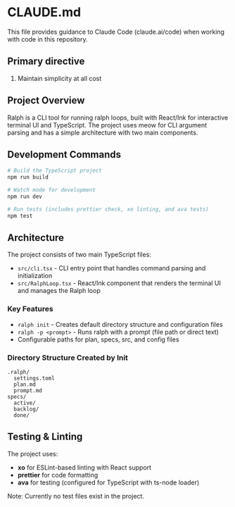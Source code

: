 # CLAUDE.md

This file provides guidance to Claude Code (claude.ai/code) when working with code in this repository.

## Primary directive

1. Maintain simplicity at all cost

## Project Overview

Ralph is a CLI tool for running ralph loops, built with React/Ink for interactive terminal UI and TypeScript. The project uses meow for CLI argument parsing and has a simple architecture with two main components.

## Development Commands

```bash
# Build the TypeScript project
npm run build

# Watch mode for development
npm run dev

# Run tests (includes prettier check, xo linting, and ava tests)
npm test
```

## Architecture

The project consists of two main TypeScript files:

- `src/cli.tsx` - CLI entry point that handles command parsing and initialization
- `src/RalphLoop.tsx` - React/Ink component that renders the terminal UI and manages the Ralph loop

### Key Features

- `ralph init` - Creates default directory structure and configuration files
- `ralph -p <prompt>` - Runs ralph with a prompt (file path or direct text)
- Configurable paths for plan, specs, src, and config files

### Directory Structure Created by Init

```
.ralph/
  settings.toml
  plan.md
  prompt.md
specs/
  active/
  backlog/
  done/
```

## Testing & Linting

The project uses:

- **xo** for ESLint-based linting with React support
- **prettier** for code formatting
- **ava** for testing (configured for TypeScript with ts-node loader)

Note: Currently no test files exist in the project.
